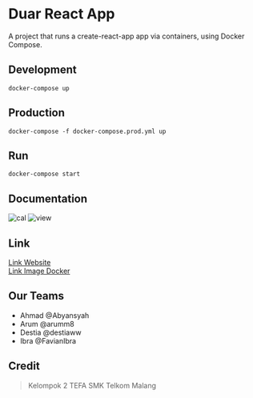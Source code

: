 # Duar React App

A project that runs a create-react-app app via containers, using Docker Compose.

## Development

```
docker-compose up
```


## Production

```
docker-compose -f docker-compose.prod.yml up
```

## Run

```
docker-compose start
```
## Documentation

![cal](https://user-images.githubusercontent.com/80156805/207474579-d2e50aae-680d-4774-9c00-7f79fef7510d.PNG)
![view](https://user-images.githubusercontent.com/80156805/207474590-c53c310e-b259-4455-981f-9e9a27ce8388.PNG)


## Link

[Link Website](https://portfolio-react-521p.vercel.app/) 
<br>
[Link Image Docker](https://hub.docker.com/r/abyansyah/tugas-react-task1/tags)

## Our Teams

- Ahmad @Abyansyah 
- Arum @arumm8
- Destia @destiaww
- Ibra @FavianIbra

## Credit

> Kelompok 2 TEFA SMK Telkom Malang


